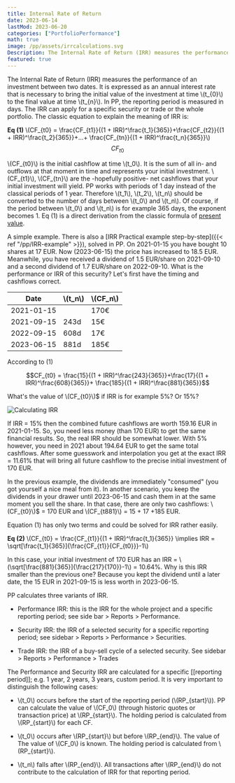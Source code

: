 ```yaml
---
title: Internal Rate of Return
date: 2023-06-14
lastMod: 2023-06-20
categories: ["PortfolioPerformance"]
math: true
image: /pp/assets/irrcalculations.svg
Description: The Internal Rate of Return (IRR) measures the performance of an investment between two dates.
featured: true
---
```


The Internal Rate of Return (IRR) measures the performance of an investment between two dates. It is expressed as an annual interest rate that is necessary to bring the initial value of the investment at time \\(t_{0}\\) to the final value at time \\(t_{n}\\). In PP, the reporting period is measured in days. The IRR can apply for a specific security or trade or the whole portfolio. The classic equation to explain the meaning of IRR is:

**Eq (1)**    \\(CF_{t0} = \frac{CF_{t1}}{(1 + IRR)^\frac{t_1}{365}}+\frac{CF_{t2}}{(1 + IRR)^\frac{t_2}{365}}+...+ \frac{CF_{tn}}{(1 + IRR)^\frac{t_n}{365}}\\)
$$ CF_{t0} $$

\\(CF_{t0}\\) is the initial cashflow at time \\(t_0\\). It is the sum of all in- and outflows at that moment in time and represents your initial investment. \\(CF_{t1}\\), \\(CF_{tn}\\) are the -hopefully positive- net cashflows that your initial investment will yield. PP works with periods of 1 day instead of the classical periods of 1 year. Therefore \\(t_1\\), \\(t_2\\), \\(t_n\\) should be converted to the number of days between \\(t_0\\) and \\(t_n\\). Of course, if the period between \\(t_0\\) and \\(t_n\\) is  for example 365 days, the exponent becomes 1. Eq (1) is a direct derivation from the classic formula of [present value](/pp/assets/future-present-value.svg).

A simple example. There is also a [IRR Practical example step-by-step]({{< ref "/pp/IRR-example" >}}), solved in PP. On 2021-01-15 you have bought 10 shares at 17 EUR. Now (2023-06-15) the price has increased to 18.5 EUR. Meanwhile, you have received a dividend of 1.5 EUR/share on 2021-09-10 and a second dividend of 1.7 EUR/share on 2022-09-10. What is the performance or IRR of this security? Let's first have the timing and cashflows correct.

| Date       | \\(t_n\\) | \\(CF_n\\)   |
|------------|------|------|
| 2021-01-15 |        |  170€  |
| 2021-09-15 | 243d  | 15€   |
| 2022-09-15 | 608d  | 17€   |
| 2023-06-15 | 881d  | 185€  |

According to (1)

$$CF_{t0} = \frac{15}{(1 + IRR)^\frac{243}{365}}+\frac{17}{(1 + IRR)^\frac{608}{365}}+ \frac{185}{(1 + IRR)^\frac{881}{365}}$$

What's the value of \\(CF_{t0}\\)$ if IRR is for example 5%? Or 15%?

![Calculating IRR](/pp/assets/irrcalculations.svg)


If IRR = 15% then the combined future cashflows are worth 159.16 EUR in 2021-01-15. So, you need less money (than 170 EUR) to get the same financial results.  So, the real IRR should be somewhat lower. With 5% however, you need in 2021 about 194.64 EUR to get the same total cashflows. After some guesswork and interpolation you get at the exact IRR = 11.61% that will bring all future cashflow to the precise initial investment of 170 EUR.

In the previous example, the dividends are immediately "consumed" (you got yourself a nice meal from it). In another scenario, you keep the dividends in your drawer until 2023-06-15 and cash them in at the same moment you sell the share. In that case, there are only two cashflows: \\(CF_{t0}\\)$ = 170 EUR and \\(CF_{t881}\\) = 15 + 17 +185 EUR.

Equation (1) has only two terms and could be solved for IRR rather easily.



**Eq (2)**    \\(CF_{t0} = \frac{CF_{t1}}{(1 + IRR)^\frac{t_1}{365}} \implies  IRR = \sqrt[\frac{t_1}{365}]{\frac{CF_{t1}}{CF_{t0}}}-1\\)

In this case, your initial investment of 170 EUR has an IRR = \\(\sqrt[\frac{881}{365}]{\frac{217}{170}}-1\\) = 10.64%. Why is this IRR smaller than the previous one? Because you kept the dividend until a later date, the 15 EUR in 2021-09-15 is less worth in 2023-06-15.



PP calculates three variants of IRR.

  + Performance IRR: this is the IRR for the whole project and a specific reporting period; see side bar > Reports > Performance.

  + Security IRR: the IRR of a selected security for a specific reporting period; see sidebar > Reports > Performance > Securities.

  + Trade IRR: the IRR of a buy-sell cycle of a selected security. See sidebar > Reports > Performance > Trades

The Performance and Security IRR are calculated for a specific [[reporting period]]; e.g. 1 year, 2 years, 3 years, custom period. It is very important to distinguish the following cases:

  + \\(t_0\\) occurs before the start of the reporting period (\\(RP_{start}\\)).  PP can calculate the value of \\(CF_0\\) (through historic quotes or transaction price) at \\(RP_{start}\\). The holding period is calculated from \\(RP_{start}\\) for each CF.

  + \\(t_0\\) occurs after \\(RP_{start}\\) but before \\(RP_{end}\\). The value of  The value of \\(CF_0\\) is known. The holding period is calculated from \\(RP_{start}\\).

  + \\(t_n\\) falls after \\(RP_{end}\\). All transactions after \\(RP_{end}\\) do not contribute to the calculation of IRR for that reporting period.
